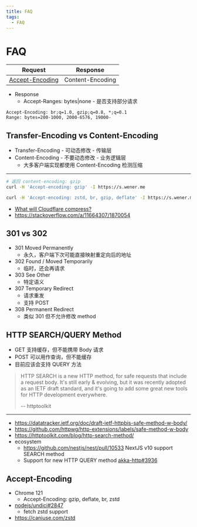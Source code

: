 ```yaml
---
title: FAQ
tags:
  - FAQ
---
```


# FAQ

| Request           | Response         |
| ----------------- | ---------------- |
| [Accept-Encoding] | Content-Encoding |

- Response
  - Accept-Ranges: bytes|none - 是否支持部分请求

[accept-encoding]: https://developer.mozilla.org/en-US/docs/Web/HTTP/Headers/Accept-Encoding

```
Accept-Encoding: br;q=1.0, gzip;q=0.8, *;q=0.1
Range: bytes=200-1000, 2000-6576, 19000-
```

## Transfer-Encoding vs Content-Encoding

- Transfer-Encoding - 可动态修改 - 传输层
- Content-Encoding - 不要动态修改 - 业务逻辑层
  - 大多客户端实现都使用 Content-Encoding 检测压缩

---

```bash
# 返回 content-encoding: gzip
curl -H 'Accept-encoding: gzip' -I https://s.wener.me

curl -H 'Accept-encoding: zstd, br, gzip, deflate' -I https://s.wener.me
```

- [What will Cloudflare compress?](https://support.cloudflare.com/hc/en-us/articles/200168396)
- https://stackoverflow.com/a/11664307/1870054

## 301 vs 302

- 301 Moved Permanently
  - 永久，客户端下次可能直接映射重定向后的地址
- 302 Found / Moved Temporarily
  - 临时，还会再请求
- 303 See Other
  - 特定语义
- 307 Temporary Redirect
  - 请求重发
  - 支持 POST
- 308 Permanent Redirect
  - 类似 301 但不允许修改 method

## HTTP SEARCH/QUERY Method

- GET 支持缓存，但不能携带 Body 请求
- POST 可以用作查询，但不能缓存
- 目前应该会支持 QUERY 方法

> HTTP SEARCH is a new HTTP method, for safe requests that include a request body. It's still early & evolving, but it was recently adopted as an IETF draft standard, and it's going to add some great new tools for HTTP development everywhere.
>
> -- httptoolkit

---

- https://datatracker.ietf.org/doc/draft-ietf-httpbis-safe-method-w-body/
- https://github.com/httpwg/http-extensions/labels/safe-method-w-body
- https://httptoolkit.com/blog/http-search-method/
- ecosystem
  - https://github.com/nestjs/nest/pull/10533 NextJS v10 support SEARCH method
  - Support for new HTTP QUERY method [akka-http#3936](https://github.com/akka/akka-http/issues/3936)


## Accept-Encoding

- Chrome 121
  - Accept-Encoding: gzip, deflate, br, zstd
- [nodejs/undici#2847](https://github.com/nodejs/undici/issues/2847)
  - fetch zstd support
- https://caniuse.com/zstd
